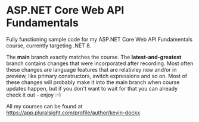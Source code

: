 # ASP.NET Core Web API Fundamentals
Fully functioning sample code for my ASP.NET Core Web API Fundamentals course, currently targeting .NET 8.

The **main** branch exactly matches the course.
The **latest-and-greatest** branch contains changes that were incorporated after recording. Most often these changes are language features that are relativley new and/or in preview, like primary constructors, switch expressions and so on. Most of these changes will probably make it into the main branch when course updates happen, but if you don't want to wait for that you can already check it out - enjoy :-)

All my courses can be found at https://app.pluralsight.com/profile/author/kevin-dockx
